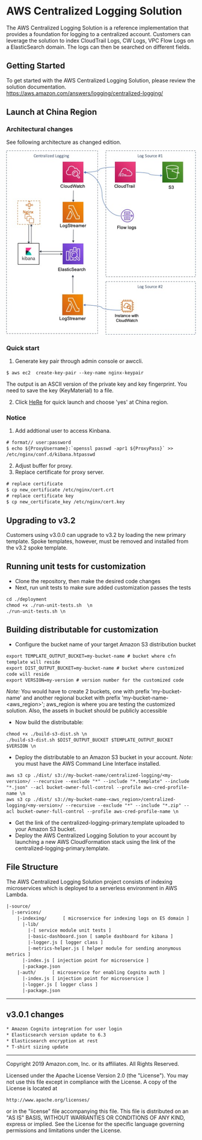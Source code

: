 # AWS Centralized Logging Solution
The AWS Centralized Logging Solution is a reference implementation that provides a foundation for logging to a centralized account. Customers can leverage the solution to index CloudTrail Logs, CW Logs, VPC Flow Logs on a ElasticSearch domain. The logs can then be searched on different fields.

## Getting Started
To get started with the AWS Centralized Logging Solution, please review the solution documentation. https://aws.amazon.com/answers/logging/centralized-logging/


## Launch at China Region

### Architectural changes

See following architecture as changed edition.

![architecture diagram with Nginx](./docs/nginx-diagram.jpg)


### Quick start

1. Generate key pair through admin console or awccli.
```
$ aws ec2  create-key-pair --key-name nginx-keypair
```
The output is an ASCII version of the private key and key fingerprint. You need to save the key (KeyMaterial) to a file.


2. Click [HeRe](https://cn-northwest-1.console.amazonaws.cn/cloudformation/home?region=cn-northwest-1#/stacks/new?&templateURL=https:%2F%2Fcc-solution-reference.s3.cn-northwest-1.amazonaws.com.cn%2Fcentralized-logging%2Fv3.2%2Fcentralized-logging-primary-china.template) for quick launch and choose 'yes' at China region.

### Notice
1. Add addtional user to access Kinbana.
```
# format// user:password
$ echo ${ProxyUsername}:`openssl passwd -apr1 ${ProxyPass}` >> /etc/nginx/conf.d/kibana.htpasswd
```
2. Adjust buffer for proxy.
3. Replace certificate for proxy server.
```
# replace certificate
$ cp new_certificate /etc/nginx/cert.crt
# replace certificate key
$ cp new_certificate_key /etc/nginx/cert.key
```

## Upgrading to v3.2
Customers using v3.0.0 can upgrade to v3.2 by loading the new primary template. Spoke templates, however, must be removed and installed from the v3.2 spoke template.

## Running unit tests for customization
* Clone the repository, then make the desired code changes
* Next, run unit tests to make sure added customization passes the tests
```
cd ./deployment
chmod +x ./run-unit-tests.sh  \n
./run-unit-tests.sh \n
```

## Building distributable for customization
* Configure the bucket name of your target Amazon S3 distribution bucket
```
export TEMPLATE_OUTPUT_BUCKET=my-bucket-name # bucket where cfn template will reside
export DIST_OUTPUT_BUCKET=my-bucket-name # bucket where customized code will reside
export VERSION=my-version # version number for the customized code
```
_Note:_ You would have to create 2 buckets, one with prefix 'my-bucket-name' and another regional bucket with prefix 'my-bucket-name-<aws_region>'; aws_region is where you are testing the customized solution. Also, the assets  in bucket should be publicly accessible

* Now build the distributable:
```
chmod +x ./build-s3-dist.sh \n
./build-s3-dist.sh $DIST_OUTPUT_BUCKET $TEMPLATE_OUTPUT_BUCKET $VERSION \n
```

* Deploy the distributable to an Amazon S3 bucket in your account. _Note:_ you must have the AWS Command Line Interface installed.
```
aws s3 cp ./dist/ s3://my-bucket-name/centralized-logging/<my-version>/ --recursive --exclude "*" --include "*.template" --include "*.json" --acl bucket-owner-full-control --profile aws-cred-profile-name \n
aws s3 cp ./dist/ s3://my-bucket-name-<aws_region>/centralized-logging/<my-version>/ --recursive --exclude "*" --include "*.zip" --acl bucket-owner-full-control --profile aws-cred-profile-name \n
```

* Get the link of the centralized-logging-primary.template uploaded to your Amazon S3 bucket.
* Deploy the AWS Centralized Logging Solution to your account by launching a new AWS CloudFormation stack using the link of the centralized-logging-primary.template.

## File Structure
The AWS Centralized Logging Solution project consists of indexing microservices which is deployed to a serverless environment in AWS Lambda.

```
|-source/
  |-services/
    |-indexing/      [ microservice for indexing logs on ES domain ]
      |-lib/
        |-[ service module unit tests ]
        |-basic-dashboard.json [ sample dashboard for kibana ]
        |-logger.js [ logger class ]
        |-metrics-helper.js [ helper module for sending anonymous metrics ]
      |-index.js [ injection point for microservice ]
      |-package.json
    |-auth/      [ microservice for enabling Cognito auth ]
      |-index.js [ injection point for microservice ]
      |-logger.js [ logger class ]
      |-package.json
```
***

## v3.0.1 changes
```
* Amazon Cognito integration for user login
* Elasticsearch version update to 6.3
* Elasticsearch encryption at rest
* T-shirt sizing update
```

***

Copyright 2019 Amazon.com, Inc. or its affiliates. All Rights Reserved.

Licensed under the Apache License Version 2.0 (the "License"). You may not use this file except in compliance with the License. A copy of the License is located at

    http://www.apache.org/licenses/

or in the "license" file accompanying this file. This file is distributed on an "AS IS" BASIS, WITHOUT WARRANTIES OR CONDITIONS OF ANY KIND, express or implied. See the License for the specific language governing permissions and limitations under the License.

